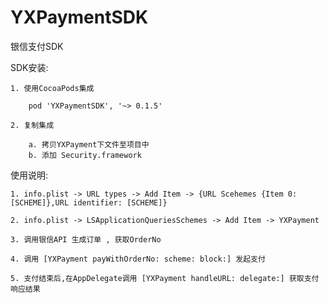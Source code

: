 # YXPaymentSDK
银信支付SDK

SDK安装:

	1. 使用CocoaPods集成

    	pod 'YXPaymentSDK', '~> 0.1.5'

    2. 复制集成

        a. 拷贝YXPayment下文件至项目中
        b. 添加 Security.framework


使用说明:
	
	1. info.plist -> URL types -> Add Item -> {URL Scehemes {Item 0: [SCHEME]},URL identifier: [SCHEME]}

	2. info.plist -> LSApplicationQueriesSchemes -> Add Item -> YXPayment

	3. 调用银信API 生成订单 , 获取OrderNo

	4. 调用 [YXPayment payWithOrderNo: scheme: block:] 发起支付

	5. 支付结束后,在AppDelegate调用 [YXPayment handleURL: delegate:] 获取支付响应结果